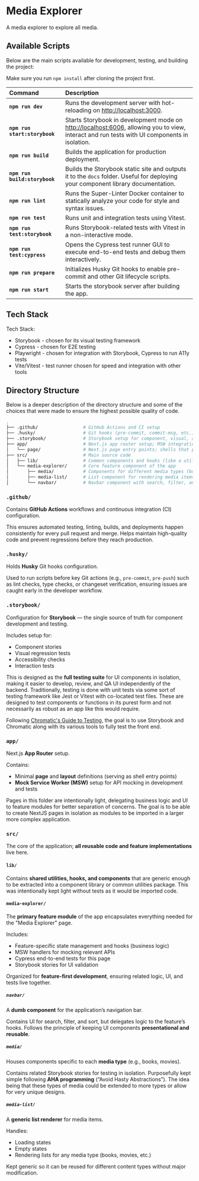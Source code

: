 # Media Explorer

A media explorer to explore all media.

## Available Scripts

Below are the main scripts available for development, testing, and building the project:

Make sure you run `npm install` after cloning the project first.

| Command                       | Description                                                                                                                                    |
| :---------------------------- | :--------------------------------------------------------------------------------------------------------------------------------------------- |
| **`npm run dev`**             | Runs the development server with hot-reloading on <http://localhost:3000>.                                                                     |
| **`npm run start:storybook`** | Starts Storybook in development mode on <http://localhost:6006>, allowing you to view, interact and run tests with UI components in isolation. |
| **`npm run build`**           | Builds the application for production deployment.                                                                                              |
| **`npm run build:storybook`** | Builds the Storybook static site and outputs it to the `docs` folder. Useful for deploying your component library documentation.               |
| **`npm run lint`**            | Runs the Super-Linter Docker container to statically analyze your code for style and syntax issues.                                            |
| **`npm run test`**            | Runs unit and integration tests using Vitest.                                                                                                  |
| **`npm run test:storybook`**  | Runs Storybook-related tests with Vitest in a non-interactive mode.                                                                            |
| **`npm run test:cypress`**    | Opens the Cypress test runner GUI to execute end-to-end tests and debug them interactively.                                                    |
| **`npm run prepare`**         | Initializes Husky Git hooks to enable pre-commit and other Git lifecycle scripts.                                                              |
| **`npm run start`**           | Starts the storybook server after building the app.                                                                                            |

## Tech Stack

Tech Stack:

- Storybook - chosen for its visual testing framework
- Cypress - chosen for E2E testing
- Playwright - chosen for integration with Storybook, Cypress to run A11y tests
- Vite/Vitest - test runner chosen for speed and integration with other tools

## Directory Structure

Below is a deeper description of the directory structure and some of the choices that were made to ensure the highest possible quality of code.

```bash
.
├── .github/                 # GitHub Actions and CI setup
├── .husky/                  # Git hooks (pre-commit, commit-msg, etc.)
├── .storybook/              # Storybook setup for component, visual, and other tests
├── app/                     # Next.js app router setup; MSW integration; layout/page shells
│   └── page/                # Next.js page entry points; shells that point to components
├── src/                     # Main source code
│   ├── lib/                 # Common components and hooks (like a utility or component library)
│   └── media-explorer/      # Core feature component of the app
│       ├── media/           # Components for different media types (books, movies) with stories
│       ├── media-list/      # List component for rendering media items; handles loading/empty states
│       └── navbar/          # Navbar component with search, filter, and sort UI
```

### `.github/`

Contains **GitHub Actions** workflows and continuous integration (CI) configuration.

This ensures automated testing, linting, builds, and deployments happen consistently for every pull request and merge. Helps maintain high-quality code and prevent regressions before they reach production.

### `.husky/`

Holds **Husky** Git hooks configuration.

Used to run scripts before key Git actions (e.g., `pre-commit`, `pre-push`) such as lint checks, type checks, or changeset verification, ensuring issues are caught early in the developer workflow.

### `.storybook/`

Configuration for **Storybook** — the single source of truth for component development and testing.

Includes setup for:

- Component stories
- Visual regression tests
- Accessibility checks
- Interaction tests

This is designed as the **full testing suite** for UI components in isolation, making it easier to develop, review, and QA UI independently of the backend. Traditionally, testing is done with unit tests via some sort of testing framework like Jest or Vitest with co-located test files. These are designed to test components or functions in its purest form and not necessarily as robust as an app like this would require.

Following [Chromatic's Guide to Testing](https://www.chromatic.com/frontend-testing-guide#unit), the goal is to use Storybook and Chromatic along with its various tools to fully test the front end.

### `app/`

Next.js **App Router** setup.

Contains:

- Minimal **page** and **layout** definitions (serving as shell entry points)
- **Mock Service Worker (MSW)** setup for API mocking in development and tests

Pages in this folder are intentionally light, delegating business logic and UI to feature modules for better separation of concerns. The goal is to be able to create NextJS pages in isolation as modules to be imported in a larger more complex application.

### `src/`

The core of the application; **all reusable code and feature implementations** live here.

#### `lib/`

Contains **shared utilities, hooks, and components** that are generic enough to be extracted into a component library or common utilities package. This was intentionally kept light without tests as it would be imported code.

#### `media-explorer/`

The **primary feature module** of the app encapsulates everything needed for the "Media Explorer" page.

Includes:

- Feature-specific state management and hooks (business logic)
- MSW handlers for mocking relevant APIs
- Cypress end-to-end tests for this page
- Storybook stories for UI validation

Organized for **feature-first development**, ensuring related logic, UI, and tests live together.

##### `navbar/`

A **dumb component** for the application’s navigation bar.

Contains UI for search, filter, and sort, but delegates logic to the feature’s hooks. Follows the principle of keeping UI components **presentational and reusable**.

##### `media/`

Houses components specific to each **media type** (e.g., books, movies).

Contains related Storybook stories for testing in isolation. Purposefully kept simple following **AHA programming** (“Avoid Hasty Abstractions”). The idea being that these types of media could be extended to more types or allow for very unique designs.

##### `media-list/`

A **generic list renderer** for media items.

Handles:

- Loading states
- Empty states
- Rendering lists for any media type (books, movies, etc.)

Kept generic so it can be reused for different content types without major modification.
